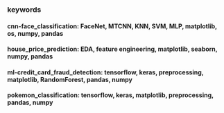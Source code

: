 ### keywords
#### cnn-face_classification: FaceNet, MTCNN, KNN, SVM, MLP, matplotlib, os, numpy, pandas
#### house_price_prediction: EDA, feature engineering, matplotlib, seaborn, numpy, pandas
#### ml-credit_card_fraud_detection: tensorflow, keras, preprocessing, matplotlib, RandomForest, pandas, numpy
#### pokemon_classification: tensorflow, keras, matplotlib, preprocessing, pandas, numpy
####
